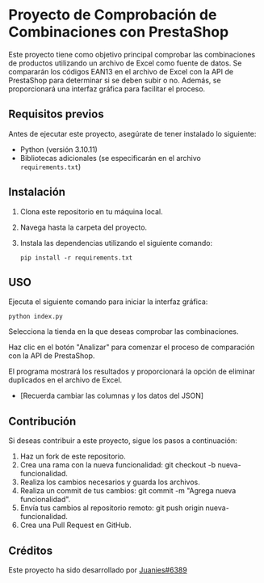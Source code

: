 # Proyecto de Comprobación de Combinaciones con PrestaShop

Este proyecto tiene como objetivo principal comprobar las combinaciones de productos utilizando un archivo de Excel como fuente de datos. Se compararán los códigos EAN13 en el archivo de Excel con la API de PrestaShop para determinar si se deben subir o no. Además, se proporcionará una interfaz gráfica para facilitar el proceso.

## Requisitos previos

Antes de ejecutar este proyecto, asegúrate de tener instalado lo siguiente:

- Python (versión 3.10.11)
- Bibliotecas adicionales (se especificarán en el archivo `requirements.txt`)

## Instalación

1. Clona este repositorio en tu máquina local.
2. Navega hasta la carpeta del proyecto.
3. Instala las dependencias utilizando el siguiente comando:

   ```shell
   pip install -r requirements.txt

## USO

Ejecuta el siguiente comando para iniciar la interfaz gráfica:
```shell
python index.py
````
Selecciona la tienda en la que deseas comprobar las combinaciones.

Haz clic en el botón "Analizar" para comenzar el proceso de comparación con la API de PrestaShop.

El programa mostrará los resultados y proporcionará la opción de eliminar duplicados en el archivo de Excel.

- [Recuerda cambiar las columnas y los datos del JSON]

## Contribución

Si deseas contribuir a este proyecto, sigue los pasos a continuación:

1. Haz un fork de este repositorio.
2. Crea una rama con la nueva funcionalidad: git checkout -b nueva-funcionalidad.
3. Realiza los cambios necesarios y guarda los archivos.
4. Realiza un commit de tus cambios: git commit -m "Agrega nueva funcionalidad".
5. Envía tus cambios al repositorio remoto: git push origin nueva-funcionalidad.
6. Crea una Pull Request en GitHub.

## Créditos
Este proyecto ha sido desarrollado por [Juanies#6389](https://github.com/Juanies)

